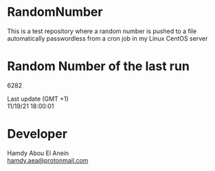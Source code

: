 # RandomNumber    
This is a test repository where a random number is pushed to a file automatically passwordless from a cron job in my Linux CentOS server    
# Random Number of the last run   
6282
      
Last update (GMT +1)    
11/19/21 18:00:01
# Developer    
Hamdy Abou El Anein   
hamdy.aea@protonmail.com
